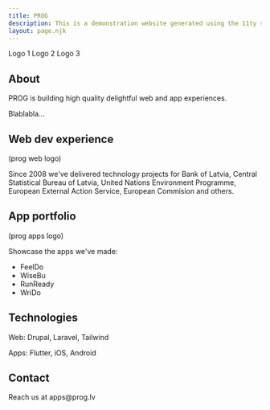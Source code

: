 ```yaml
---
title: PROG
description: This is a demonstration website generated using the 11ty static site generator.
layout: page.njk
---
```


<container class="container flex flex-wrap items-center justify-center p-6 mx-auto lg:justify-between lg:px-0">
<main class="w-full space-y-2">

<div class="text-xs">Logo 1 Logo 2 Logo 3</div>

<section class="p-4">
<h2 class="my-2 text-2xl">About</h2>
<div class="space-y-2">
<p>PROG is building high quality delightful web and app experiences.</p>
<p>Blablabla...</p>
</div>
</section>

<section class="p-4">
<h2 class="my-2 text-2xl">Web dev experience</h2>
(prog web logo)
<div class="space-y-2">
<p>Since 2008 we've delivered technology projects for Bank of Latvia, Central Statistical Bureau of Latvia, United Nations Environment Programme, European External Action Service, European Commision and others.
</div>
</section>

<section class="p-4">
<h2 class="my-2 text-2xl">App portfolio</h2>
(prog apps logo)
<div class="space-y-2">
<p>Showcase the apps we've made:</p>
<ul>
    <li>FeelDo</li>
    <li>WiseBu</li>
    <li>RunReady</li>
    <li>WriDo</li>
</ul>
</div>
</section>

<section class="p-4">
<h2 class="my-2 text-2xl">Technologies</h2>
<p>Web: Drupal, Laravel, Tailwind</p>
<p>Apps: Flutter, iOS, Android</p>
</section>

<section class="p-4">
<h2 class="my-2 text-2xl">Contact</h2>
<p>Reach us at apps@prog.lv</p>
</section>

</main>
</container>

